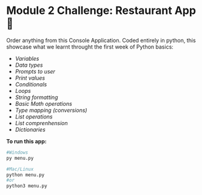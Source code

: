 # Module 2 Challenge: Restaurant App 🐍

Order anything from this Console Application. Coded entirely in python, this showcase what we learnt throught the first week of Python basics:

* _Variables_
* _Data types_
* _Prompts to user_
* _Print values_
* _Conditionals_
* _Loops_
* _String formatting_
* _Basic Math operations_
* _Type mapping (conversions)_
* _List operations_
* _List comprenhension_
* _Dictionaries_

__To run this app:__

```python
#Windows
py menu.py
```

```python
#Mac/Linux
python menu.py
#or
python3 menu.py
```